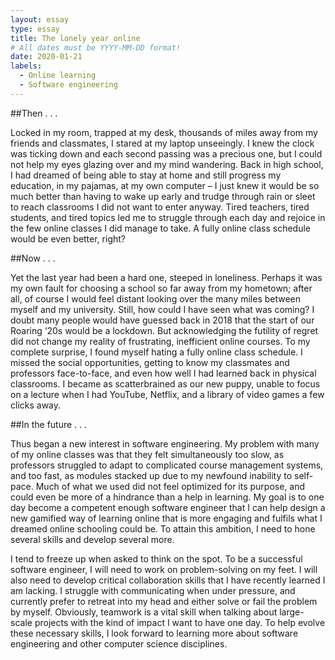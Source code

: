 ```yaml
---
layout: essay
type: essay
title: The lonely year online
# All dates must be YYYY-MM-DD format!
date: 2020-01-21
labels:
  - Online learning
  - Software engineering
---
```


##Then . . .

Locked in my room, trapped at my desk, thousands of miles away from my friends and classmates, I stared at my laptop unseeingly. I knew the clock was ticking down and each second passing was a precious one, but I could not help my eyes glazing over and my mind wandering. Back in high school, I had dreamed of being able to stay at home and still progress my education, in my pajamas, at my own computer – I just knew it would be so much better than having to wake up early and trudge through rain or sleet to reach classrooms I did not want to enter anyway. Tired teachers, tired students, and tired topics led me to struggle through each day and rejoice in the few online classes I did manage to take. A fully online class schedule would be even better, right? 

##Now . . .

Yet the last year had been a hard one, steeped in loneliness. Perhaps it was my own fault for choosing a school so far away from my hometown; after all, of course I would feel distant looking over the many miles between myself and my university. Still, how could I have seen what was coming? I doubt many people would have guessed back in 2018 that the start of our Roaring ‘20s would be a lockdown. But acknowledging the futility of regret did not change my reality of frustrating, inefficient online courses. To my complete surprise, I found myself hating a fully online class schedule. I missed the social opportunities, getting to know my classmates and professors face-to-face, and even how well I had learned back in physical classrooms. I became as scatterbrained as our new puppy, unable to focus on a lecture when I had YouTube, Netflix, and a library of video games a few clicks away.

##In the future . . .

Thus began a new interest in software engineering. My problem with many of my online classes was that they felt simultaneously too slow, as professors struggled to adapt to complicated course management systems, and too fast, as modules stacked up due to my newfound inability to self-pace. Much of what we used did not feel optimized for its purpose, and could even be more of a hindrance than a help in learning. My goal is to one day become a competent enough software engineer that I can help design a new gamified way of learning online that is more engaging and fulfils what I dreamed online schooling could be. To attain this ambition, I need to hone several skills and develop several more.

I tend to freeze up when asked to think on the spot. To be a successful software engineer, I will need to work on problem-solving on my feet. I will also need to develop critical collaboration skills that I have recently learned I am lacking. I struggle with communicating when under pressure, and currently prefer to retreat into my head and either solve or fail the problem by myself. Obviously, teamwork is a vital skill when talking about large-scale projects with the kind of impact I want to have one day. To help evolve these necessary skills, I look forward to learning more about software engineering and other computer science disciplines. 


